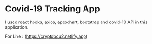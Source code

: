 # Covid-19 Tracking App

I used react hooks, axios, apexchart, bootstrap and covid-19 API in this application.

For Live : (https://cryptobcu2.netlify.app)
